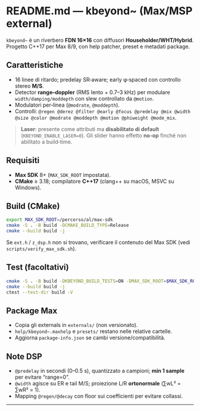# README.md — kbeyond~ (Max/MSP external)

`kbeyond~` è un riverbero **FDN 16×16** con diffusori **Householder/WHT/Hybrid**. Progetto C++17 per Max 8/9, con help patcher, preset e metadati package.

## Caratteristiche

* 16 linee di ritardo; predelay SR‑aware; early φ‑spaced con controllo stereo **M/S**.
* Detector **range–doppler** (RMS lento + 0.7–3 kHz) per modulare `width/damping/moddepth` con slew controllato da `@motion`.
* Modulatori per‑linea (`@modrate`, `@moddepth`).
* Controlli: `@regen @derez @filter @early @focus @predelay @mix @width @size @color @modrate @moddepth @motion @phiweight @mode_mix`.

> **Laser**: presente come attributi ma **disabilitato di default** (`KBEYOND_ENABLE_LASER=0`). Gli slider hanno effetto **no‑op** finché non abilitato a build‑time.

## Requisiti

* **Max SDK** 8+ (`MAX_SDK_ROOT` impostata).
* **CMake** ≥ 3.18; compilatore **C++17** (clang++ su macOS, MSVC su Windows).

## Build (CMake)

```bash
export MAX_SDK_ROOT=/percorso/al/max-sdk
cmake -S . -B build -DCMAKE_BUILD_TYPE=Release
cmake --build build -j
```

Se `ext.h` / `z_dsp.h` non si trovano, verificare il contenuto del Max SDK (vedi `scripts/verify_max_sdk.sh`).

## Test (facoltativi)

```bash
cmake -S . -B build -DKBEYOND_BUILD_TESTS=ON -DMAX_SDK_ROOT=$MAX_SDK_ROOT
cmake --build build -j
ctest --test-dir build -V
```

## Package Max

* Copia gli externals in `externals/` (non versionato).
* `help/kbeyond~.maxhelp` e `presets/` restano nelle relative cartelle.
* Aggiorna `package-info.json` se cambi versione/compatibilità.

## Note DSP

* `@predelay` in secondi (0–0.5 s), quantizzato a campioni; **min 1 sample** per evitare “range=0”.
* `@width` agisce su ER e tail M/S; proiezione L/R **ortonormale** (∑wL² = ∑wR² = 1).
* Mapping `@regen/@decay` con floor sui coefficienti per evitare collassi.

---

